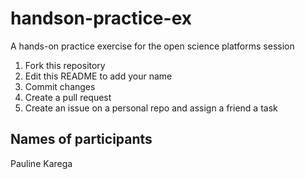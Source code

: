 # handson-practice-ex
A hands-on practice exercise for the open science platforms session

1. Fork this repository
2. Edit this README to add your name
3. Commit changes
4. Create a pull request 
5. Create an issue on a personal repo and assign a friend a task


## Names of participants
Pauline Karega
